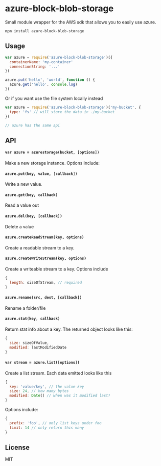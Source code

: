 # azure-block-blob-storage

Small module wrapper for the AWS sdk that allows you to easily use azure.

```
npm install azure-block-blob-storage 
```

## Usage

``` js
var azure = require('azure-block-blob-storage')({
  containerName: 'my-container'
  connectionString: '...'
})

azure.put('hello', 'world', function () {
  azure.get('hello', console.log)
})
```

Or if you want use the file system locally instead

``` js
var azure = require('azure-block-blob-storage')('my-bucket', {
  type: 'fs' // will store the data in ./my-bucket
})

// azure has the same api
```

## API

#### `var azure = azurestorage(bucket, [options])`

Make a new storage instance. Options include:


#### `azure.put(key, value, [callback])`

Write a new value.

#### `azure.get(key, callback)`

Read a value out

#### `azure.del(key, [callback])`

Delete a value

#### `azure.createReadStream(key, options)`

Create a readable stream to a key.

#### `azure.createWriteStream(key, options)`

Create a writeable stream to a key. Options include

``` js
{
  length: sizeOfStream, // required
}
```

#### `azure.rename(src, dest, [callback])`

Rename a folder/file

#### `azure.stat(key, callback)`

Return stat info about a key. The returned object looks like this:

``` js
{
  size: sizeOfValue,
  modified: lastModifiedDate
}
```

#### `var stream = azure.list([options])`

Create a list stream. Each data emitted looks like this

``` js
{
  key: 'value/key', // the value key
  size: 24, // how many bytes
  modified: Date() // when was it modified last?
}
```

Options include:

``` js
{
  prefix: 'foo', // only list keys under foo
  limit: 14 // only return this many
}
```

## License

MIT

